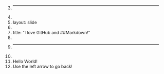 3.	---
4.	
5.	layout: slide
6.	
7.	title: "I love GitHub and ##Markdown!"
8.	
9.	---
10.	
11. Hello World!
12. Use the left arrow to go back!